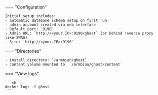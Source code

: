 === "Configuration"

    Initial setup includes:
    - automatic database schema setup on first run
    - admin account created via web interface
    - Default port: `9190`
    - Admin URL: `http://<your.IP>:9190/ghost` (or behind reverse proxy like SWAG)
    - Site: `http://<your.IP>:9190`

=== "Directories"

    - Install directory: `/armbian/ghost`
    - Content volume mounted to: `/armbian/ghost/content`

=== "View logs"

    ```sh
    docker logs -f ghost
    ```

